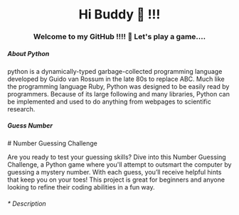 <h1 align="center">Hi Buddy  👋  !!! </h1>
<h3 align="center">Welcome to my GitHub !!!! 🎀 Let's play a game.... </h3>

<h5>About Python</h5>
python is a dynamically-typed garbage-collected programming language developed by Guido van Rossum in the late 80s to replace ABC. Much like the programming language Ruby, Python was designed to be easily read by programmers. Because of its large following and many libraries, Python can be implemented and used to do anything from webpages to scientific research.

<h5>Guess Number</h5>
# Number Guessing Challenge

Are you ready to test your guessing skills? Dive into this Number Guessing Challenge, a Python game where you'll attempt to outsmart the computer by guessing a mystery number. With each guess, you’ll receive helpful hints that keep you on your toes! This project is great for beginners and anyone looking to refine their coding abilities in a fun way.

<h6>* Description</h6>


